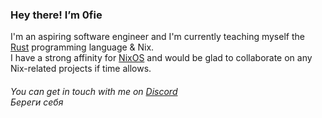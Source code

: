 ### Hey there! I’m 0fie

I'm an aspiring software engineer and I'm currently teaching myself the [Rust](https://rust-lang.org) programming language & Nix.  
I have a strong affinity for [NixOS](https://nixos.org) and would be glad to collaborate on any Nix-related projects if time allows.

###### You can get in touch with me on [Discord](https://discordapp.com/users/1150740942635155506) <br> Береги себя
